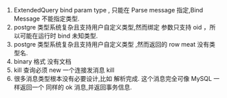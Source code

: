 1. ExtendedQuery bind param type , 只能在 Parse message 指定,Bind Message 不能指定类型.
2. postgre 类型系统复杂且支持用户自定义类型,然而绑定 参数只支持 oid ，所以可能在运行时 bind 未知类型.
3. postgre 类型系统复杂且支持用户自定义类型 ,然而返回的 row meat 没有类型名.
4. binary 格式 没有文档
5. kill 查询必须 new 一个连接发消息 kill
6. 很多消息类型根本没有必要设计,比如 解析完成. 这个消息完全可像 MySQL 一样返回一个 同样的 ok 消息,并返回事务信息.

